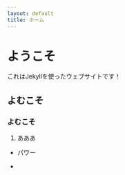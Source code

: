 ```yaml
---
layout: default
title: ホーム
---
```


# ようこそ
これはJekyllを使ったウェブサイトです！

## よむこそ
### よむこそ

1. あああ

- パワー

- 
